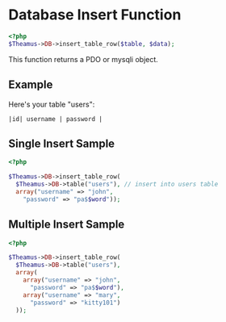 # Database Insert Function

```php
<?php
$Theamus->DB->insert_table_row($table, $data);
```

This function returns a PDO or mysqli object.

## Example
Here's your table "users":
```
|id| username | password |
```

## Single Insert Sample
```php
<?php

$Theamus->DB->insert_table_row(
  $Theamus->DB->table("users"), // insert into users table
  array("username" => "john",
    "password" => "pa$$word"));
```

## Multiple Insert Sample
```php
<?php

$Theamus->DB->insert_table_row(
  $Theamus->DB->table("users"),
  array(
    array("username" => "john",
      "password" => "pa$$word"),
    array("username" => "mary",
      "password" => "kitty101")
  ));
```
